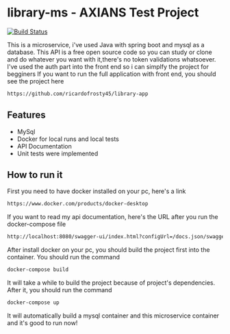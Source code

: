 # library-ms - AXIANS Test Project

[![Build Status](https://travis-ci.org/joemccann/dillinger.svg?branch=master)](https://github.com/ricardofrosty45/library-ms)

This is a microservice, i've used Java with spring boot and mysql as a database. 
This API is a free open source code so you can study or clone and do whatever you want with it,there's no token validations whatsoever.
I've used the auth part into the front end so i can simplfy the project for begginers
If you want to run the full application with front end, you should see the project here

```sh
https://github.com/ricardofrosty45/library-app
```

## Features

- MySql
- Docker for local runs and local tests
- API Documentation
- Unit tests were implemented


## How to run it
First you need to have docker installed on your pc, here's a link

```sh
https://www.docker.com/products/docker-desktop
```

If you want to read my api documentation, here's the URL after you run the docker-compose file

```sh
http://localhost:8080/swagger-ui/index.html?configUrl=/docs.json/swagger-config#/
```
After install docker on your pc, you should build the project first into the container.
You should run the command

```sh
docker-compose build
```
It will take a while to build the project because of project's dependencies.
After it, you should run the command

```sh
docker-compose up
```

It will automatically build a mysql container and this microservice container and it's good to run now!

